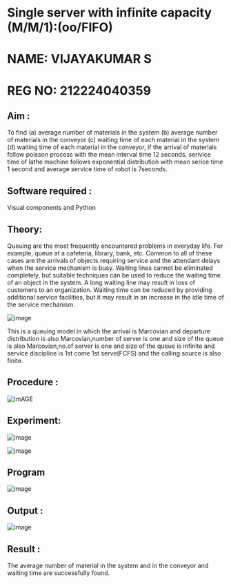 # Single server with infinite capacity (M/M/1):(oo/FIFO)
# NAME: VIJAYAKUMAR S
# REG NO: 212224040359
## Aim :
To find (a) average number of materials in the system (b) average number of materials in the conveyor (c) waiting time of each material in the system (d) waiting time of each material in the conveyor, if the arrival  of materials follow poisson process with the mean interval time 12 seconds, serivice time of lathe machine follows exponential distribution with mean serice time 1 second and average service time of robot is 7seconds.

## Software required :
Visual components and Python

## Theory:
Queuing are the most frequently encountered problems in everyday life. For example, queue at a cafeteria, library, bank, etc. Common to all of these cases are the arrivals of objects requiring service and the attendant delays when the service mechanism is busy. Waiting lines cannot be eliminated completely, but suitable techniques can be used to reduce the waiting time of an object in the system. A long waiting line may result in loss of customers to an organization. Waiting time can be reduced by providing additional service facilities, but it may result in an increase in the idle time of the service mechanism.

![image](1.png)

This is a queuing model in which the arrival is Marcovian and departure distribution is also Marcovian,number of server is one and size of the queue is also Marcovian,no.of server is one and size of the queue is infinite and service discipline is 1st come 1st serve(FCFS) and the calling source is also finite.

## Procedure :

![imAGE](2.png)



## Experiment:

![image](https://github.com/kaviya546/Single-server-infinite-capacity---Markov-Model/assets/150368823/12cc3d9e-2e50-479e-892d-71a6f4dcc8f2)

![image](https://github.com/kaviya546/Single-server-infinite-capacity---Markov-Model/assets/150368823/d3ecf8ec-c6f3-432c-81a3-e41248f0bd08)
 

 
## Program
![image](https://github.com/ramjan1729/Single-server-infinite-capacity---Markov-Model/assets/103921593/5f1fd58d-5929-4c51-89ea-4cef009e5bad)

## Output :
![image](https://github.com/user-attachments/assets/daeec0c8-b219-45e0-84a3-f7cdc8340132)


## Result :

The average number of material in the system and in the conveyor and waiting time are successfully found.
